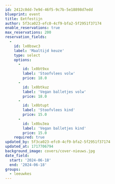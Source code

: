 ```yaml
---
id: 2412c0dd-7e9d-46f5-9c7b-5e18898d7edd
blueprint: event
title: Eetfestijn
author: 5f3ca023-efc0-4cf9-bfa2-5f2951f37174
enable_reservations: true
max_reservations: 200
reservation_fields:
  -
    id: lx0bswc3
    label: 'Maaltijd keuze'
    type: select
    options:
      -
        id: lx0bt9xx
        label: 'Stoofvlees volw'
        price: 18.0
      -
        id: lx0btkuz
        label: 'Vegan balletjes volw'
        price: 18.0
      -
        id: lx0btupt
        label: 'Stoofvlees kind'
        price: 15.0
      -
        id: lx0bu3ea
        label: 'Vegan balletjes kind'
        price: 15.0
    required: true
updated_by: 5f3ca023-efc0-4cf9-bfa2-5f2951f37174
updated_at: 1717706794
background_image: covers/cover-nieuws.jpg
date_field:
  start: '2024-06-18'
  end: '2024-06-18'
groups:
  - leeuwkes
---
```


